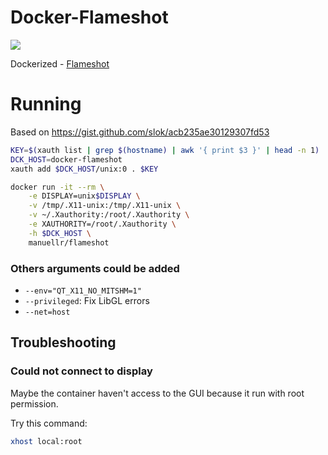 # Docker-Flameshot

[![](https://img.shields.io/docker/pulls/manuellr/flameshot.svg)](https://hub.docker.com/r/manuellr/flameshot 'DockerHub')

Dockerized - [Flameshot](https://github.com/lupoDharkael/flameshot)

# Running
Based on https://gist.github.com/slok/acb235ae30129307fd53

```bash
KEY=$(xauth list | grep $(hostname) | awk '{ print $3 }' | head -n 1)
DCK_HOST=docker-flameshot
xauth add $DCK_HOST/unix:0 . $KEY

docker run -it --rm \
    -e DISPLAY=unix$DISPLAY \
    -v /tmp/.X11-unix:/tmp/.X11-unix \
    -v ~/.Xauthority:/root/.Xauthority \
    -e XAUTHORITY=/root/.Xauthority \
    -h $DCK_HOST \
    manuellr/flameshot
```


### Others arguments could be added
- `--env="QT_X11_NO_MITSHM=1"`
- `--privileged`: Fix LibGL errors
- `--net=host`

## Troubleshooting
### Could not connect to display
Maybe the container haven't access to the GUI because it run with root permission.

Try this command:
```bash
xhost local:root
```

